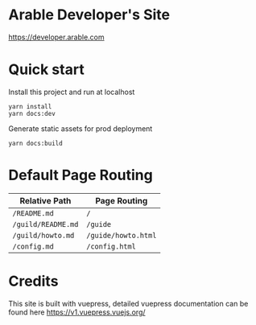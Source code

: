 
# Arable Developer's Site

https://developer.arable.com

# Quick start

Install this project and run at localhost
```
yarn install
yarn docs:dev
````

Generate static assets for prod deployment
```
yarn docs:build
```

# Default Page Routing

| Relative Path | Page Routing |
|---|---|
| `/README.md` | `/` |
| `/guild/README.md` | `/guide` |
| `/guild/howto.md` | `/guide/howto.html` |
| `/config.md` | `/config.html` |

# Credits

This site is built with vuepress, detailed vuepress documentation can be found here
https://v1.vuepress.vuejs.org/
